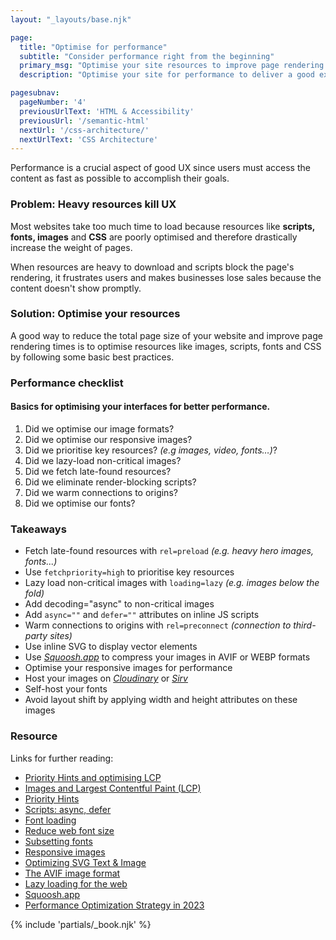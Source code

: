 ```yaml
---
layout: "_layouts/base.njk" 

page:
  title: "Optimise for performance"
  subtitle: "Consider performance right from the beginning"
  primary_msg: "Optimise your site resources to improve page rendering times and deliver content quickly to users."
  description: "Optimise your site for performance to deliver a good experience to users on the website."

pagesubnav:
  pageNumber: '4'
  previousUrlText: 'HTML & Accessibility'
  previousUrl: '/semantic-html'
  nextUrl: '/css-architecture/'
  nextUrlText: 'CSS Architecture'
---
```


Performance is a crucial aspect of good UX since users must access the content as fast as possible to accomplish their goals.

### Problem: Heavy resources kill UX

Most websites take too much time to load because resources like **scripts, fonts, images** and **CSS** are poorly optimised and therefore drastically increase the weight of pages.

When resources are heavy to download and scripts block the page's rendering, it frustrates users and makes businesses lose sales because the content doesn't show promptly.

### Solution: Optimise your resources

A good way to reduce the total page size of your website and improve page rendering times is to optimise resources like images, scripts, fonts and CSS by following some basic best practices.

<h3>Performance checklist</h3>
<h4 class="text-grey-color">Basics for optimising your interfaces for better performance.</h4>
        
 <ol class="[ special-list ][ special-list--checklist bg-white-color ]">
             <li>Did we optimise our image formats?</li>
             <li>Did we optimise our responsive images?</li>
             <li>Did we prioritise key resources? <em>(e.g images, video, fonts…)</em>? </li>
             <li>Did we lazy-load non-critical images?</li>
             <li>Did we fetch late-found resources?</li>
             <li>Did we eliminate render-blocking scripts?</li>
             <li>Did we warm connections to origins?</li>
             <li>Did we optimise our fonts?</li>
  </ol>
      
### Takeaways

*   Fetch late-found resources with `rel=preload` _(e.g. heavy hero images, fonts...)_
*   Use `fetchpriority=high` to prioritise key resources
*   Lazy load non-critical images with `loading=lazy` _(e.g. images below the fold)_
*   Add decoding="async" to non-critical images
*   Add `async=""` and `defer=""` attributes on inline JS scripts
*   Warm connections to origins with `rel=preconnect` _(connection to third-party sites)_
*   Use inline SVG to display vector elements
*   Use _[Squoosh.app](https://squoosh.app/)_ to compress your images in AVIF or WEBP formats
*   Optimise your responsive images for performance
*   Host your images on _[Cloudinary](https://cloudinary.com/)_ or _[Sirv](https://sirv.com/)_
*   Self-host your fonts
*   Avoid layout shift by applying width and height attributes on these images
      
<section class="[ resources ][ grid--4-5 grid ]" data-gap="gap">
          <div class="[ resources__links ][ flow ]">
            <h3>Resource</h3>
            <p>Links for further reading:</p>
            <ul class="[ content-list ][ content-list--links ]">
              <li><a href="https://imkev.dev/fetchpriority-opportunity">Priority Hints and optimising LCP</a></li>
              <li><a href="https://web.dev/css-web-vitals/#images">Images and Largest Contentful Paint (LCP) </a></li>
              <li><a href="https://github.com/WICG/priority-hints/blob/main/EXPLAINER.md">Priority Hints</a></li>
              <li><a href="https://javascript.info/script-async-defer">Scripts: async, defer</a></li>           
              <li><a href="https://web.dev/learn/design/typography/#font-loading">Font loading</a></li>
              <li><a href="https://web.dev/i18n/en/reduce-webfont-size/">Reduce web font size</a></li>  
              <li><a href="https://everythingfonts.com/subsetter">Subsetting fonts</a></li> 
              <li><a href="https://web.dev/learn/design/responsive-images/">Responsive images</a></li>
              <li><a href="https://www.sarasoueidan.com/blog/optimizing-svg-delivery-with-svg/">Optimizing SVG Text & Image</a></li>
              <li><a href="https://www.htmhell.dev/tips/the-avif-image-format/">The AVIF image format</a></li>
              <li><a href="https://web.dev/browser-level-image-lazy-loading/">Lazy loading for the web</a></li>
              <li><a href="https://squoosh.app/">Squoosh.app</a></li> 
              <li><a href="https://paper.dropbox.com/doc/Performance-Optimization-Strategy-in-2023--B5uliDvfsfq~O8rZ3WmH50gkAg-qWcr7orx2cEWHpLqoLeTC">Performance Optimization Strategy in 2023</a></li> 
            </ul>
          </div>
            {% include 'partials/_book.njk' %}
      </section>